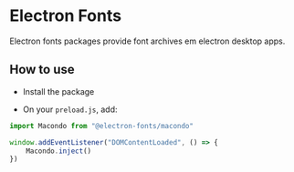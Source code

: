 # Electron Fonts

Electron fonts packages provide font archives em electron desktop apps.

## How to use

* Install the package

* On your `preload.js`, add:

```ts
import Macondo from "@electron-fonts/macondo"

window.addEventListener("DOMContentLoaded", () => {
    Macondo.inject()
})
```